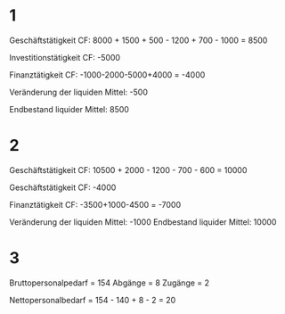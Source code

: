 # **1**

Geschäftstätigkeit CF:
8000 + 1500 + 500 - 1200 + 700 - 1000 = 8500

Investitionstätigkeit CF:
-5000

Finanztätigkeit CF:
-1000-2000-5000+4000 = -4000

Veränderung der liquiden Mittel: -500

Endbestand liquider Mittel: 8500
# **2**

Geschäftstätigkeit CF:
10500 + 2000 - 1200 - 700 - 600 = 10000

Geschäftstätigkeit CF:
-4000

Finanztätigkeit CF:
-3500+1000-4500 = -7000

Veränderung der liquiden Mittel: -1000
Endbestand liquider Mittel: 10000


# **3**

Bruttopersonalpedarf = 154
Abgänge = 8
Zugänge = 2

Nettopersonalbedarf = 154 - 140 + 8 - 2 = 20